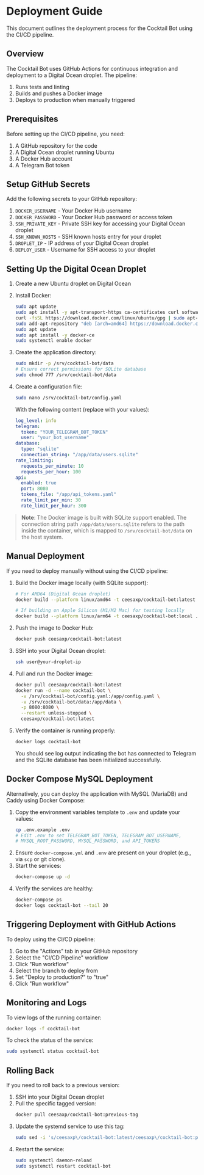 # Deployment Guide

This document outlines the deployment process for the Cocktail Bot using the CI/CD pipeline.

## Overview

The Cocktail Bot uses GitHub Actions for continuous integration and deployment to a Digital Ocean droplet. The pipeline:

1. Runs tests and linting
2. Builds and pushes a Docker image
3. Deploys to production when manually triggered

## Prerequisites

Before setting up the CI/CD pipeline, you need:

1. A GitHub repository for the code
2. A Digital Ocean droplet running Ubuntu
3. A Docker Hub account
4. A Telegram Bot token

## Setup GitHub Secrets

Add the following secrets to your GitHub repository:

1. `DOCKER_USERNAME` - Your Docker Hub username
2. `DOCKER_PASSWORD` - Your Docker Hub password or access token
3. `SSH_PRIVATE_KEY` - Private SSH key for accessing your Digital Ocean droplet
4. `SSH_KNOWN_HOSTS` - SSH known hosts entry for your droplet
5. `DROPLET_IP` - IP address of your Digital Ocean droplet
6. `DEPLOY_USER` - Username for SSH access to your droplet

## Setting Up the Digital Ocean Droplet

1. Create a new Ubuntu droplet on Digital Ocean
2. Install Docker:
   ```bash
   sudo apt update
   sudo apt install -y apt-transport-https ca-certificates curl software-properties-common
   curl -fsSL https://download.docker.com/linux/ubuntu/gpg | sudo apt-key add -
   sudo add-apt-repository "deb [arch=amd64] https://download.docker.com/linux/ubuntu focal stable"
   sudo apt update
   sudo apt install -y docker-ce
   sudo systemctl enable docker
   ```

3. Create the application directory:
   ```bash
   sudo mkdir -p /srv/cocktail-bot/data
   # Ensure correct permissions for SQLite database
   sudo chmod 777 /srv/cocktail-bot/data
   ```

4. Create a configuration file:
   ```bash
   sudo nano /srv/cocktail-bot/config.yaml
   ```

   With the following content (replace with your values):
   ```yaml
   log_level: info
   telegram:
     token: "YOUR_TELEGRAM_BOT_TOKEN"
     user: "your_bot_username"
   database:
     type: "sqlite"
     connection_string: "/app/data/users.sqlite"
   rate_limiting:
     requests_per_minute: 10
     requests_per_hour: 100
   api:
     enabled: true
     port: 8080
     tokens_file: "/app/api_tokens.yaml"
     rate_limit_per_min: 30
     rate_limit_per_hour: 300
   ```

> **Note**: The Docker image is built with SQLite support enabled. The connection string path `/app/data/users.sqlite` refers to the path inside the container, which is mapped to `/srv/cocktail-bot/data` on the host system.

## Manual Deployment

If you need to deploy manually without using the CI/CD pipeline:

1. Build the Docker image locally (with SQLite support):
   ```bash
   # For AMD64 (Digital Ocean droplet)
   docker build --platform linux/amd64 -t ceesaxp/cocktail-bot:latest .
   
   # If building on Apple Silicon (M1/M2 Mac) for testing locally
   docker build --platform linux/arm64 -t ceesaxp/cocktail-bot:local .
   ```

2. Push the image to Docker Hub:
   ```bash
   docker push ceesaxp/cocktail-bot:latest
   ```

3. SSH into your Digital Ocean droplet:
   ```bash
   ssh user@your-droplet-ip
   ```

4. Pull and run the Docker image:
   ```bash
   docker pull ceesaxp/cocktail-bot:latest
   docker run -d --name cocktail-bot \
     -v /srv/cocktail-bot/config.yaml:/app/config.yaml \
     -v /srv/cocktail-bot/data:/app/data \
     -p 8080:8080 \
     --restart unless-stopped \
     ceesaxp/cocktail-bot:latest
   ```
   
5. Verify the container is running properly:
   ```bash
   docker logs cocktail-bot
   ```
   
   You should see log output indicating the bot has connected to Telegram and the SQLite database has been initialized successfully.
## Docker Compose MySQL Deployment

Alternatively, you can deploy the application with MySQL (MariaDB) and Caddy using Docker Compose:

1. Copy the environment variables template to `.env` and update your values:
   ```bash
   cp .env.example .env
   # Edit .env to set TELEGRAM_BOT_TOKEN, TELEGRAM_BOT_USERNAME,
   # MYSQL_ROOT_PASSWORD, MYSQL_PASSWORD, and API_TOKENS
   ```
2. Ensure `docker-compose.yml` and `.env` are present on your droplet (e.g., via `scp` or git clone).
3. Start the services:
   ```bash
   docker-compose up -d
   ```
4. Verify the services are healthy:
   ```bash
   docker-compose ps
   docker logs cocktail-bot --tail 20
   ```

## Triggering Deployment with GitHub Actions

To deploy using the CI/CD pipeline:

1. Go to the "Actions" tab in your GitHub repository
2. Select the "CI/CD Pipeline" workflow
3. Click "Run workflow"
4. Select the branch to deploy from
5. Set "Deploy to production?" to "true"
6. Click "Run workflow"

## Monitoring and Logs

To view logs of the running container:

```bash
docker logs -f cocktail-bot
```

To check the status of the service:

```bash
sudo systemctl status cocktail-bot
```

## Rolling Back

If you need to roll back to a previous version:

1. SSH into your Digital Ocean droplet
2. Pull the specific tagged version:
   ```bash
   docker pull ceesaxp/cocktail-bot:previous-tag
   ```
3. Update the systemd service to use this tag:
   ```bash
   sudo sed -i 's/ceesaxp\/cocktail-bot:latest/ceesaxp\/cocktail-bot:previous-tag/g' /etc/systemd/system/cocktail-bot.service
   ```
4. Restart the service:
   ```bash
   sudo systemctl daemon-reload
   sudo systemctl restart cocktail-bot
   ```
